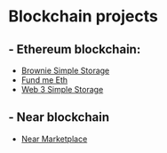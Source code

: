 # Blockchain projects

## - Ethereum blockchain:
- [Brownie Simple Storage](https://github.com/ReasonZx/BrownieSimpleStorage)
- [Fund me Eth](https://github.com/ReasonZx/FundMeEth)
- [Web 3 Simple Storage](https://github.com/ReasonZx/Web3SimpleStorage)


## - Near blockchain
- [Near Marketplace](https://github.com/ReasonZx/NearMarketPlaceDapp)
